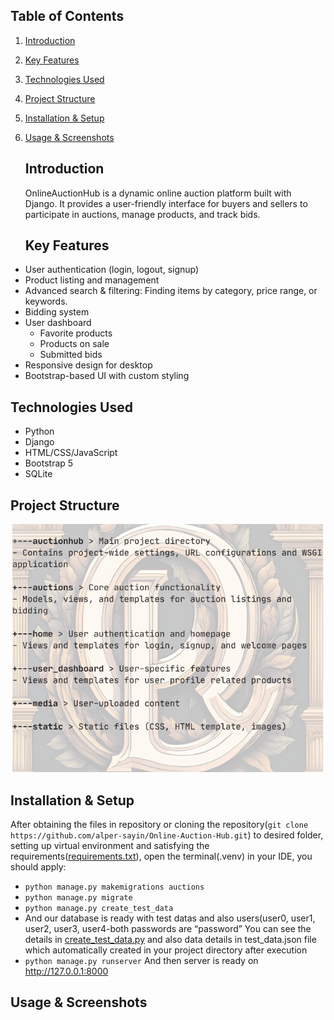 ## Table of Contents

1. [Introduction](#introduction)
2. [Key Features](#key-features)
3. [Technologies Used](#technologies-used)
4. [Project Structure](#project-structure)
5. [Installation & Setup](#installation--setup)
6. [Usage & Screenshots](#usage--screenshots)

   ## Introduction

   OnlineAuctionHub is a dynamic online auction platform built with Django. It provides a user-friendly interface for buyers and sellers to participate in auctions, manage products, and track bids.

   ## Key Features

-	User authentication (login, logout, signup) 
-	Product listing and management
-	Advanced search & filtering: Finding items by category, price range, or keywords. 
-	Bidding system 
-  User dashboard 
   -  Favorite products 
 	-  Products on sale 
 	-  Submitted bids 
- Responsive design for desktop 
- Bootstrap-based UI with custom styling


## Technologies Used

- Python 
- Django 
- HTML/CSS/JavaScript
- Bootstrap 5
- SQLite

## Project Structure

![Description](images/projectstructure.png)




## Installation & Setup

After obtaining the files in repository or cloning the repository(`git clone https://github.com/alper-sayin/Online-Auction-Hub.git`) to desired folder, setting up virtual environment and satisfying the requirements([requirements.txt](requirements.txt)), open the terminal(.venv) in your IDE, you should apply:

- `python manage.py makemigrations auctions` 
- `python manage.py migrate`
- `python manage.py create_test_data`
- And our database is ready with test datas and also users(user0, user1, user2, user3, user4-both passwords are “password” You can see the details in [create_test_data.py](auctions/management/commands/create_test_data.py) and also data details in test_data.json file which automatically created in your project directory after execution
- `python manage.py runserver`
 And then server is ready on http://127.0.0.1:8000 

 ## Usage & Screenshots

 














